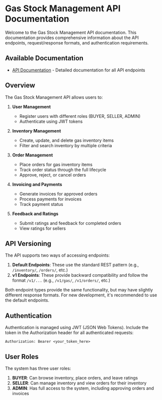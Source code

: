 # Gas Stock Management API Documentation

Welcome to the Gas Stock Management API documentation. This documentation provides comprehensive information about the API endpoints, request/response formats, and authentication requirements.

## Available Documentation

- [API Documentation](./api_documentation.md) - Detailed documentation for all API endpoints

## Overview

The Gas Stock Management API allows users to:

1. **User Management**
   - Register users with different roles (BUYER, SELLER, ADMIN)
   - Authenticate using JWT tokens

2. **Inventory Management**
   - Create, update, and delete gas inventory items
   - Filter and search inventory by multiple criteria

3. **Order Management**
   - Place orders for gas inventory items
   - Track order status through the full lifecycle
   - Approve, reject, or cancel orders

4. **Invoicing and Payments**
   - Generate invoices for approved orders
   - Process payments for invoices
   - Track payment status

5. **Feedback and Ratings**
   - Submit ratings and feedback for completed orders
   - View ratings for sellers

## API Versioning

The API supports two ways of accessing endpoints:

1. **Default Endpoints**: These use the standard REST pattern (e.g., `/inventory/`, `/orders/`, etc.)
2. **v1 Endpoints**: These provide backward compatibility and follow the format `/v1/...` (e.g., `/v1/gas/`, `/v1/orders/`, etc.)

Both endpoint types provide the same functionality, but may have slightly different response formats. For new development, it's recommended to use the default endpoints.

## Authentication

Authentication is managed using JWT (JSON Web Tokens). Include the token in the Authorization header for all authenticated requests:

```
Authorization: Bearer <your_token_here>
```

## User Roles

The system has three user roles:

1. **BUYER**: Can browse inventory, place orders, and leave ratings
2. **SELLER**: Can manage inventory and view orders for their inventory
3. **ADMIN**: Has full access to the system, including approving orders and invoices
